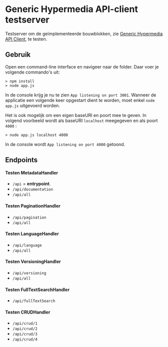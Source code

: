 # Generic Hypermedia API-client testserver

Testserver om de geïmplementeerde bouwblokken, zie [Generic Hypermedia API Client](https://github.com/ddvlanck/generic-hypermedia-api-client), te testen.

## Gebruik

Open een command-line interface en navigeer naar de folder. Daar voer je volgende commando's uit:

```
> npm install
> node app.js
```

In de console krijg je nu te zien `App listening on port 3001`. Wanneer de applicatie een volgende keer opgestart dient te worden, moet enkel `node app.js` uitgevoerd worden.

Het is ook mogelijk om een eigen baseURI en poort mee te geven. In volgend voorbeeld wordt als baseURI `localhost` meegegeven en als poort `4000` :

```
> node app.js localhost 4000
```

In de console wordt `App listening on port 4000` getoond.

## Endpoints

#### Testen MetadataHandler
* `/api` = **entrypoint**.
* `/api/documentation`
* `/api/all`

#### Testen PaginationHandler
* `/api/pagination` 
* `/api/all`

#### Testen LanguageHandler
* `/api/language`
* `/api/all`

#### Testen VersioningHandler
* `/api/versioning`
* `/api/all`

#### Testen FullTextSearchHandler
* `/api/fullTextSearch`

#### Testen CRUDHandler
* `/api/crud/1`
* `/api/crud/2`
* `/api/crud/3`
* `/api/crud/4`

